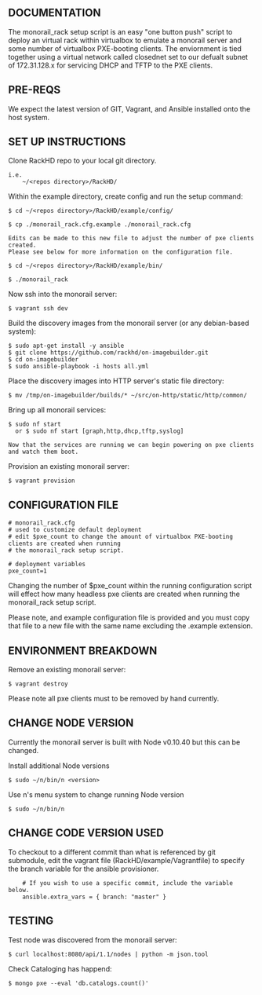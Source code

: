 ## DOCUMENTATION

  The monorail_rack setup script is an easy "one button push" script to deploy an virtual rack within virtualbox to emulate a monorail server and some number of virtualbox PXE-booting clients. The enviornment is tied together using a virtual network called closednet set to our defualt subnet of 172.31.128.x for servicing DHCP and TFTP to the PXE clients.

## PRE-REQS

  We expect the latest version of GIT, Vagrant, and Ansible installed onto the host system.

## SET UP INSTRUCTIONS


  Clone RackHD repo to your local git directory.

    i.e.
        ~/<repos directory>/RackHD/


  Within the example directory, create config and run the setup command:

    $ cd ~/<repos directory>/RackHD/example/config/

    $ cp ./monorail_rack.cfg.example ./monorail_rack.cfg

    Edits can be made to this new file to adjust the number of pxe clients created.
    Please see below for more information on the configuration file.

    $ cd ~/<repos directory>/RackHD/example/bin/

    $ ./monorail_rack

  Now ssh into the monorail server:

    $ vagrant ssh dev

  Build the discovery images from the monorail server (or any debian-based system):

    $ sudo apt-get install -y ansible
    $ git clone https://github.com/rackhd/on-imagebuilder.git
    $ cd on-imagebuilder
    $ sudo ansible-playbook -i hosts all.yml

  Place the discovery images into HTTP server's static file directory:

    $ mv /tmp/on-imagebuilder/builds/* ~/src/on-http/static/http/common/

  Bring up all monorail services:

    $ sudo nf start
      or $ sudo nf start [graph,http,dhcp,tftp,syslog]

    Now that the services are running we can begin powering on pxe clients and watch them boot.

  Provision an existing monorail server:

    $ vagrant provision

## CONFIGURATION FILE

```
# monorail_rack.cfg
# used to customize default deployment
# edit $pxe_count to change the amount of virtualbox PXE-booting clients are created when running
# the monorail_rack setup script.

# deployment variables
pxe_count=1
```

Changing the number of $pxe_count within the running configuration script will effect how many headless pxe clients are created when running the monorail_rack setup script.

Please note, and example configuration file is provided and you must copy that file to a new file with the same name excluding the .example extension.


## ENVIRONMENT BREAKDOWN

  Remove an existing monorail server:

    $ vagrant destroy

  Please note all pxe clients must to be removed by hand currently.


## CHANGE NODE VERSION

  Currently the monorail server is built with Node v0.10.40 but this can be changed.

  Install additional Node versions

    $ sudo ~/n/bin/n <version>

  Use n's menu system to change running Node version

    $ sudo ~/n/bin/n

## CHANGE CODE VERSION USED

  To checkout to a different commit than what is referenced by git submodule, edit the vagrant file (RackHD/example/Vagrantfile) to specify the branch variable for the ansible provisioner.

```
    # If you wish to use a specific commit, include the variable below.
    ansible.extra_vars = { branch: "master" }
```

## TESTING

  Test node was discovered from the monorail server:

    $ curl localhost:8080/api/1.1/nodes | python -m json.tool

  Check Cataloging has happend:

    $ mongo pxe --eval 'db.catalogs.count()'
